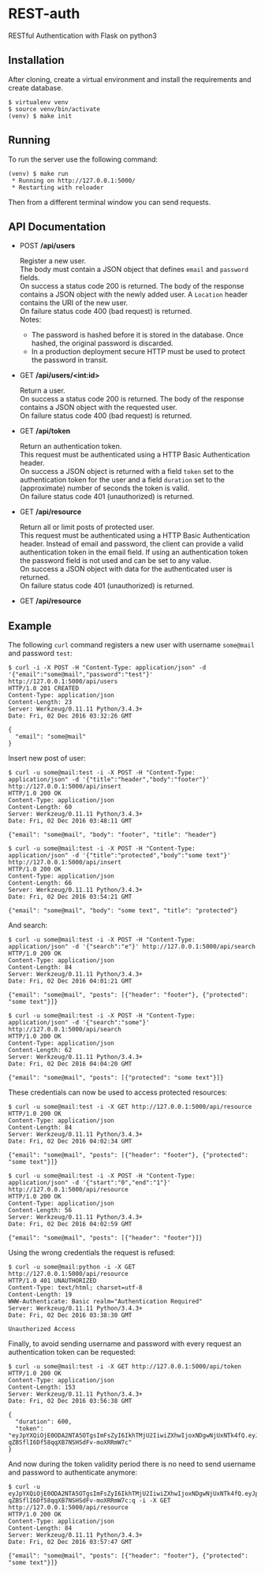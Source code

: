 REST-auth
=========

RESTful Authentication with Flask on python3

Installation
------------

After cloning, create a virtual environment and install the requirements and create database.

    $ virtualenv venv
    $ source venv/bin/activate
    (venv) $ make init

Running
-------

To run the server use the following command:

    (venv) $ make run
     * Running on http://127.0.0.1:5000/
     * Restarting with reloader

Then from a different terminal window you can send requests.

API Documentation
-----------------

- POST **/api/users**

    Register a new user.<br>
    The body must contain a JSON object that defines `email` and `password` fields.<br>
    On success a status code 200 is returned. The body of the response contains a JSON object with the newly added user. A `Location` header contains the URI of the new user.<br>
    On failure status code 400 (bad request) is returned.<br>
    Notes:
    - The password is hashed before it is stored in the database. Once hashed, the original password is discarded.
    - In a production deployment secure HTTP must be used to protect the password in transit.

- GET **/api/users/&lt;int:id&gt;**

    Return a user.<br>
    On success a status code 200 is returned. The body of the response contains a JSON object with the requested user.<br>
    On failure status code 400 (bad request) is returned.

- GET **/api/token**

    Return an authentication token.<br>
    This request must be authenticated using a HTTP Basic Authentication header.<br>
    On success a JSON object is returned with a field `token` set to the authentication token for the user and a field `duration` set to the (approximate) number of seconds the token is valid.<br>
    On failure status code 401 (unauthorized) is returned.

- GET **/api/resource**

    Return all or limit posts of protected user.<br>
    This request must be authenticated using a HTTP Basic Authentication header. Instead of email and password, the client can provide a valid authentication token in the email field. If using an authentication token the password field is not used and can be set to any value.<br>
    On success a JSON object with data for the authenticated user is returned.<br>
    On failure status code 401 (unauthorized) is returned.

- GET **/api/resource**

Example
-------

The following `curl` command registers a new user with username `some@mail` and password `test`:

    $ curl -i -X POST -H "Content-Type: application/json" -d '{"email":"some@mail","password":"test"}' http://127.0.0.1:5000/api/users
    HTTP/1.0 201 CREATED
    Content-Type: application/json
    Content-Length: 23
    Server: Werkzeug/0.11.11 Python/3.4.3+
    Date: Fri, 02 Dec 2016 03:32:26 GMT
    
    {
      "email": "some@mail"
    }

Insert new post of user:
    
    $ curl -u some@mail:test -i -X POST -H "Content-Type: application/json" -d '{"title":"header","body":"footer"}' http://127.0.0.1:5000/api/insert
    HTTP/1.0 200 OK
    Content-Type: application/json
    Content-Length: 60
    Server: Werkzeug/0.11.11 Python/3.4.3+
    Date: Fri, 02 Dec 2016 03:48:11 GMT
    
    {"email": "some@mail", "body": "footer", "title": "header"}

    $ curl -u some@mail:test -i -X POST -H "Content-Type: application/json" -d '{"title":"protected","body":"some text"}' http://127.0.0.1:5000/api/insert
    HTTP/1.0 200 OK
    Content-Type: application/json
    Content-Length: 66
    Server: Werkzeug/0.11.11 Python/3.4.3+
    Date: Fri, 02 Dec 2016 03:54:21 GMT
    
    {"email": "some@mail", "body": "some text", "title": "protected"}

And search:

    $ curl -u some@mail:test -i -X POST -H "Content-Type: application/json" -d '{"search":"e"}' http://127.0.0.1:5000/api/search
    HTTP/1.0 200 OK
    Content-Type: application/json
    Content-Length: 84
    Server: Werkzeug/0.11.11 Python/3.4.3+
    Date: Fri, 02 Dec 2016 04:01:21 GMT
    
    {"email": "some@mail", "posts": [{"header": "footer"}, {"protected": "some text"}]}
    
    $ curl -u some@mail:test -i -X POST -H "Content-Type: application/json" -d '{"search":"some"}' http://127.0.0.1:5000/api/search
    HTTP/1.0 200 OK
    Content-Type: application/json
    Content-Length: 62
    Server: Werkzeug/0.11.11 Python/3.4.3+
    Date: Fri, 02 Dec 2016 04:04:20 GMT

    {"email": "some@mail", "posts": [{"protected": "some text"}]}


These credentials can now be used to access protected resources:

    $ curl -u some@mail:test -i -X GET http://127.0.0.1:5000/api/resource
    HTTP/1.0 200 OK
    Content-Type: application/json
    Content-Length: 84
    Server: Werkzeug/0.11.11 Python/3.4.3+
    Date: Fri, 02 Dec 2016 04:02:34 GMT

    {"email": "some@mail", "posts": [{"header": "footer"}, {"protected": "some text"}]}

    $ curl -u some@mail:test -i -X POST -H "Content-Type: application/json" -d '{"start":"0","end":"1"}' http://127.0.0.1:5000/api/resource
    HTTP/1.0 200 OK
    Content-Type: application/json
    Content-Length: 56
    Server: Werkzeug/0.11.11 Python/3.4.3+
    Date: Fri, 02 Dec 2016 04:02:59 GMT

    {"email": "some@mail", "posts": [{"header": "footer"}]}

Using the wrong credentials the request is refused:

    $ curl -u some@mail:python -i -X GET http://127.0.0.1:5000/api/resource
    HTTP/1.0 401 UNAUTHORIZED
    Content-Type: text/html; charset=utf-8
    Content-Length: 19
    WWW-Authenticate: Basic realm="Authentication Required"
    Server: Werkzeug/0.11.11 Python/3.4.3+
    Date: Fri, 02 Dec 2016 03:38:30 GMT
    
    Unauthorized Access

Finally, to avoid sending username and password with every request an authentication token can be requested:

    $ curl -u some@mail:test -i -X GET http://127.0.0.1:5000/api/token
    HTTP/1.0 200 OK
    Content-Type: application/json
    Content-Length: 153
    Server: Werkzeug/0.11.11 Python/3.4.3+
    Date: Fri, 02 Dec 2016 03:56:38 GMT
    
    {
      "duration": 600,
      "token": "eyJpYXQiOjE0ODA2NTA5OTgsImFsZyI6IkhTMjU2IiwiZXhwIjoxNDgwNjUxNTk4fQ.eyJpZCI6MX0.udVsu3VS-qZBSflI6Df58qqXB7NSHSdFv-moXRRmW7c"
    }

And now during the token validity period there is no need to send username and password to authenticate anymore:

    $ curl -u eyJpYXQiOjE0ODA2NTA5OTgsImFsZyI6IkhTMjU2IiwiZXhwIjoxNDgwNjUxNTk4fQ.eyJpZCI6MX0.udVsu3VS-qZBSflI6Df58qqXB7NSHSdFv-moXRRmW7c:q -i -X GET http://127.0.0.1:5000/api/resource
    HTTP/1.0 200 OK
    Content-Type: application/json
    Content-Length: 84
    Server: Werkzeug/0.11.11 Python/3.4.3+
    Date: Fri, 02 Dec 2016 03:57:47 GMT

    {"email": "some@mail", "posts": [{"header": "footer"}, {"protected": "some text"}]}
